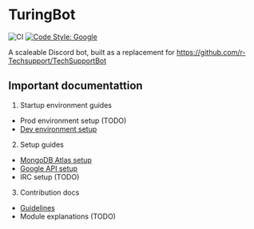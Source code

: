 # TuringBot
![CI](https://github.com/zleyyij/TuringBot/actions/workflows/ci.yaml/badge.svg)
[![Code Style: Google](https://img.shields.io/badge/code%20style-google-blueviolet.svg)](https://github.com/google/gts)

A scaleable Discord bot, built as a replacement for https://github.com/r-Techsupport/TechSupportBot

## Important documentattion

1) Startup environment guides
- Prod environment setup (TODO)
- [Dev environment setup](./docs/guides/dev_environment.md)

2) Setup guides
- [MongoDB Atlas setup](./docs/guides/mongodb_atlas_setup.md)
- [Google API setup](./docs/guides/google_setup.md)
- IRC setup (TODO)

3) Contribution docs
- [Guidelines](./docs/guides/guidelines.md)
- Module explanations (TODO)